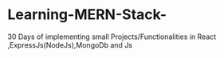 # Learning-MERN-Stack-
30 Days of implementing small Projects/Functionalities in React ,ExpressJs(NodeJs),MongoDb and Js
